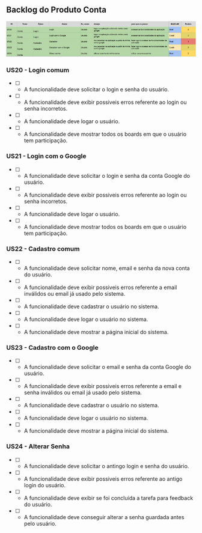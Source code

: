 ## Backlog do Produto Conta

![tabela backlog](imagens/backlog/conta.jpg)

### US20 - Login comum

 - [ ] - A funcionalidade deve solicitar o login e senha do usuário.

 - [ ] -  A funcionalidade deve exibir possiveis erros referente ao login ou senha incorretos.

 - [ ] -  A funcionalidade deve logar o usuário.

 - [ ] -  A funcionalidade deve mostrar todos os boards em que o usuário tem participação.

### US21 - Login com o Google

 - [ ] - A funcionalidade deve solicitar o login e senha da conta Google do usuário.

 - [ ] -  A funcionalidade deve exibir possiveis erros referente ao login ou senha incorretos.

 - [ ] -  A funcionalidade deve logar o usuário.

 - [ ] -  A funcionalidade deve mostrar todos os boards em que o usuário tem participação.

### US22 - Cadastro comum

 - [ ] - A funcionalidade deve solicitar nome, email e senha da nova conta do usuário.

 - [ ] -  A funcionalidade deve exibir possiveis erros referente a email inválidos ou email já usado pelo sistema.

 - [ ] -  A funcionalidade deve cadastrar o usuário no sistema.

 - [ ] -  A funcionalidade deve logar o usuário no sistema.

 - [ ] -  A funcionalidade deve mostrar a página inicial do sistema.

### US23 - Cadastro com o Google

 - [ ] - A funcionalidade deve solicitar o email e senha da conta Google do usuário.

 - [ ] -  A funcionalidade deve exibir possiveis erros referente a email e senha inválidos ou email já usado pelo sistema.

 - [ ] -  A funcionalidade deve cadastrar o usuário no sistema.

 - [ ] -  A funcionalidade deve logar o usuário no sistema.

 - [ ] -  A funcionalidade deve mostrar a página inicial do sistema.

### US24 - Alterar Senha

 - [ ] - A funcionalidade deve solicitar o antingo login e senha do usuário.

 - [ ] -  A funcionalidade deve exibir possiveis erros referente ao antigo login do usuário.

 - [ ] -  A funcionalidade deve exibir se foi concluída a tarefa para feedback do usuário.

 - [ ] -  A funcionalidade deve conseguir alterar a senha guardada antes pelo usuário.
